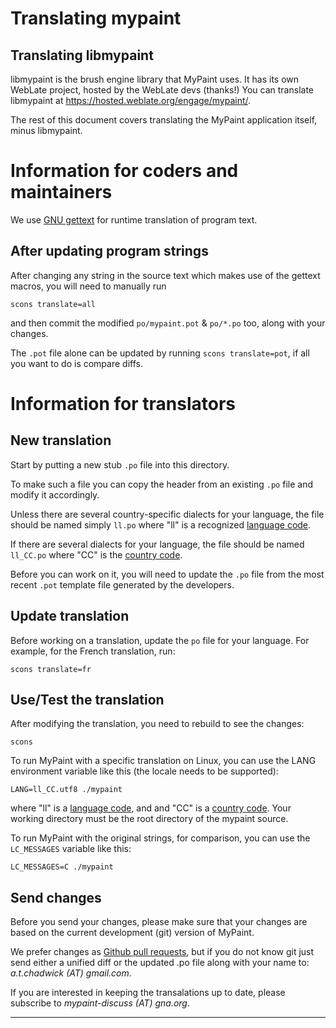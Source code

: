 # Translating mypaint

## Translating libmypaint

libmypaint is the brush engine library that MyPaint uses.
It has its own WebLate project, hosted by the WebLate devs (thanks!)
You can translate libmypaint at <https://hosted.weblate.org/engage/mypaint/>.

The rest of this document covers translating
the MyPaint application itself, minus libmypaint.

# Information for coders and maintainers

We use [GNU gettext][gettext] for runtime translation of program text.

## After updating program strings

After changing any string in the source text which makes use of the
gettext macros, you will need to manually run

    scons translate=all

and then commit the modified `po/mypaint.pot` & `po/*.po` too,
along with your changes.

The `.pot` file alone can be updated by running `scons translate=pot`,
if all you want to do is compare diffs.

# Information for translators

## New translation

Start by putting a new stub `.po` file into this directory.

To make such a file you can
copy the header from an existing `.po` file
and modify it accordingly.

Unless there are several country-specific dialects for your language,
the file should be named simply `ll.po`
where "ll" is a recognized [language code][ll].

If there are several dialects for your language,
the file should be named `ll_CC.po`
where "CC" is the [country code][CC].

Before you can work on it,
you will need to update the `.po` file
from the most recent `.pot` template file
generated by the developers.

## Update translation

Before working on a translation,
update the `po` file for your language.
For example, for the French translation, run:

    scons translate=fr

## Use/Test the translation

After modifying the translation,
you need to rebuild to see the changes:

    scons

To run MyPaint with a specific translation on Linux,
you can use the LANG environment variable
like this (the locale needs to be supported):

    LANG=ll_CC.utf8 ./mypaint

where "ll" is a [language code][ll], and and "CC" is a [country code][CC].
Your working directory must be the root directory of the mypaint source.

To run MyPaint with the original strings, for comparison,
you can use the `LC_MESSAGES` variable like this:

    LC_MESSAGES=C ./mypaint

## Send changes

Before you send your changes, please make sure that
your changes are based on the
current development (git) version of MyPaint.

We prefer changes as [Github pull requests][PR],
but if you do not know git just send
either a unified diff or the updated .po file
along with your name to: *a.t.chadwick (AT) gmail.com*.

If you are interested in keeping the transalations up to date,
please subscribe to *mypaint-discuss (AT) gna.org*.

-------------------

[gettext]: http://www.gnu.org/software/hello/manual/gettext/ (Official GNU gettext manual)
[ll]: http://www.gnu.org/software/hello/manual/gettext/Usual-Language-Codes.html#Usual-Language-Codes ("ll" options)
[CC]: http://www.gnu.org/software/hello/manual/gettext/Country-Codes.html#Country-Codes ("CC" options)
[PR]: https://help.github.com/articles/using-pull-requests/
